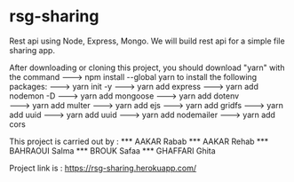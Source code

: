 # rsg-sharing

Rest api using Node, Express, Mongo. We will build rest api for a simple file sharing app.

After downloading or cloning this project, you should download "yarn" with the command 
---> npm install --global yarn
to install the following packages:
---> yarn init -y
---> yarn add express
---> yarn add nodemon -D
---> yarn add mongoose
---> yarn add dotenv  
---> yarn add multer
---> yarn add ejs
---> yarn add gridfs
---> yarn add uuid
---> yarn add uuid
---> yarn add nodemailer
---> yarn add cors


This project is carried out by :
  *** AAKAR Rabab
  *** AAKAR Rehab
  *** BAHRAOUI Salma
  *** BROUK Safaa
  *** GHAFFARI Ghita


  
Project link is :
https://rsg-sharing.herokuapp.com/
